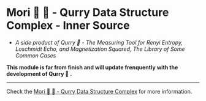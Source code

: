 # Mori 🌳 🍛 - Qurry Data Structure Complex - Inner Source

- *A side product of Qurry 🍛 - The Measuring Tool for Renyi Entropy, Loschmidt Echo, and Magnetization Squared, The Library of Some Common Cases*

**This module is far from finish and will update frenquently with the development of Qurry 🍛 .**

---

Check the [Mori 🌳 🍛 - Qurry Data Structure Complex](https://github.com/harui2019/mori_deploy) for more information.
